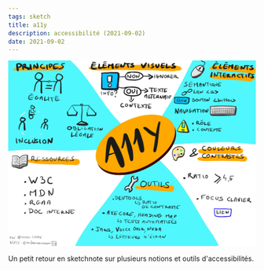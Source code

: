 ```yaml
---
tags: sketch
title: a11y
description: accessibilité (2021-09-02)
date: 2021-09-02
---
```


![](48_a11y_2021-09-02.jpg) 

<p>
    Un petit retour en sketchnote sur plusieurs notions et outils d'accessibilités.
</p>